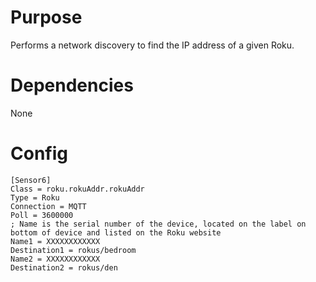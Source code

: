 # Purpose

Performs a network discovery to find the IP address of a given Roku.

# Dependencies

None

# Config

```
[Sensor6]
Class = roku.rokuAddr.rokuAddr
Type = Roku
Connection = MQTT
Poll = 3600000
; Name is the serial number of the device, located on the label on bottom of device and listed on the Roku website
Name1 = XXXXXXXXXXXX
Destination1 = rokus/bedroom
Name2 = XXXXXXXXXXXX
Destination2 = rokus/den
```

